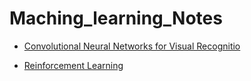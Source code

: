 # Maching_learning_Notes
* [Convolutional Neural Networks for Visual Recognitio](https://github.com/bochendong/Maching_learning_Notes/tree/main/Convolutional%20Neural%20Networks%20for%20Visual%20Recognition)

* [Reinforcement Learning](https://github.com/bochendong/Maching_learning_Notes/tree/main/Reinforcement%20Learning)
